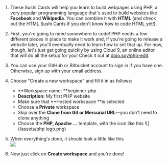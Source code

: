 1. These Sushi Cards will help you learn to build webpages using PHP, a very popular programming language that's used to build websites like **Facebook** and **Wikipedia**. You can combine it with **HTML** \(and check out the HTML Sushi Cards if you don't know how to code HTML yet!\).
2. First, you're going to need somewhere to code! PHP needs a few different pieces in place to make it work and, if you're going to release a website later, you'll eventually need to learn how to set that up. For now, though, let's just get going quickly by using Cloud 9, an online editor that will do all the setup for you! Check it out at [dojo.soy/php-edit](http://dojo.soy/php-edit).
3. You can use your GitHub or Bitbucket account to sign in if you have one. Otherwise, sign up with your email address.
4. Choose "Create a new workspace" and fill it in as follows:
   * **Workspace name: **beginner-php
   * **Description:** My first PHP website
   * Make sure that **Hosted workspace **is selected
   * Choose  a **Private** workspace
   * Skip over the **Clone from Git or Mercurial URL**—you don't need to clone anything
   * Choose the **PHP, Apache ...** template, with the icon like this
     ![](/assets/php logo.png)
5. When everything's done, it should look a little like this  
   ![](/assets/c9-setup.png)

6. Now just click on **Create workspace** and you're done!



